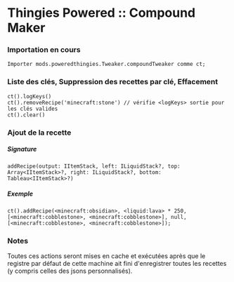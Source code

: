 # Thingies Powered :: Compound Maker

### Importation en cours

```zenscript
Importer mods.poweredthingies.Tweaker.compoundTweaker comme ct;
```

### Liste des clés, Suppression des recettes par clé, Effacement

```zenscript
ct().logKeys()
ct().removeRecipe('minecraft:stone') // vérifie <logKeys> sortie pour les clés valides
ct().clear()
```

### Ajout de la recette

##### Signature

```zenscript
addRecipe(output: IItemStack, left: ILiquidStack?, top: Array<IItemStack>?, right: ILiquidStack?, bottom: Tableau<IItemStack>?)
```

##### Exemple

```zenscript
ct().addRecipe(<minecraft:obsidian>, <liquid:lava> * 250, [<minecraft:cobblestone>, <minecraft:cobblestone>], null, [<minecraft:cobblestone>, <minecraft:cobblestone>]);
```

### Notes

Toutes ces actions seront mises en cache et exécutées après que le registre par défaut de cette machine ait fini d'enregistrer toutes les recettes (y compris celles des jsons personnalisés).